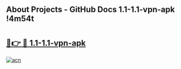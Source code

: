 ## About Projects - GitHub Docs 1.1-1.1-vpn-apk !4m54t

# <h2><a href="https://andorid.site?title=1.1-1.1-vpn-apk&ref=19M">🔗👉 🔴 1.1-1.1-vpn-apk</a></h2>

[![acn](https://github.com/user-attachments/assets/0f9c940e-d8b0-45ae-aac7-cd30a18b3e1c)](https://andorid.site?title=1.1-1.1-vpn-apk&ref=19M)
